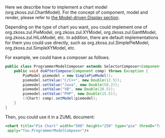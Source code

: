 Here we describe how to implement a chart model
(<javadoc type="interface">org.zkoss.zul.ChartModel</javadoc>). For the
concept of component, model and render, please refer to [the
Model-driven Display
section](ZK_Developer's_Reference/MVC/Model/List_Model#Model-driven_Display).

Depending on the type of chart you want, you could implement one of
<javadoc type="interface">org.zkoss.zul.PieModel</javadoc>,
<javadoc type="interface">org.zkoss.zul.XYModel</javadoc>,
<javadoc type="interface">org.zkoss.zul.GanttModel</javadoc>,
<javadoc type="interface">org.zkoss.zul.HiLoModel</javadoc>, etc. In
addition, there are default implementations for them you could use
directly, such as <javadoc>org.zkoss.zul.SimplePieModel</javadoc>,
<javadoc>org.zkoss.zul.SimpleXYModel</javadoc>, etc.

For example, we could have a composer as follows.

``` java
public class ProgrammerModelComposer extends SelectorComposer<Component> {
    public void doAfterCompose(Component comp) throws Exception {
        PieModel piemodel = new SimplePieModel();
        piemodel.setValue("C/C++", new Double(12.5));
        piemodel.setValue("Java", new Double(50.2));
        piemodel.setValue("VB", new Double(20.5));
        piemodel.setValue("PHP", new Double(15.5));
        ((Chart) comp).setModel(piemodel);
    }
}
```

Then, you could use it in a ZUML document:

``` xml
<chart title="Pie Chart" width="500" height="250" type="pie" threeD="false" fgAlpha="128"
 apply="foo.ProgrammerModelComposer"/>
```
